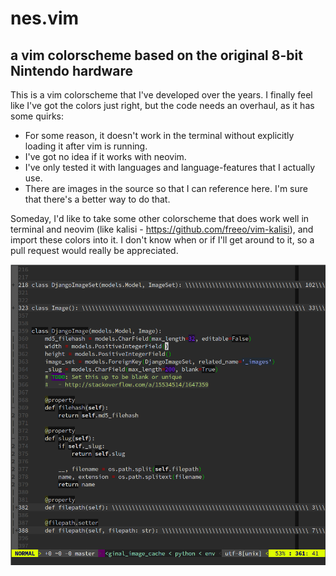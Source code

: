 nes.vim
=======

a vim colorscheme based on the original 8-bit Nintendo hardware
---------------------------------------------------------------

This is a vim colorscheme that I've developed over the years.  I finally feel like I've got the
colors just right, but the code needs an overhaul, as it has some quirks:
- For some reason, it doesn't work in the terminal without explicitly loading it after vim is
  running.
- I've got no idea if it works with neovim.
- I've only tested it with languages and language-features that I actually use.
- There are images in the source so that I can reference here.  I'm sure that there's a better way
  to do that.

Someday, I'd like to take some other colorscheme that does work well in terminal and neovim (like
kalisi -  https://github.com/freeo/vim-kalisi), and import these colors into it.  I don't know when
or if I'll get around to it, so a pull request would really be appreciated.


![python_example](/images/python_example.png)
